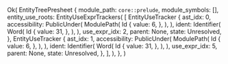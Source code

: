 Ok(
    EntityTreePresheet {
        module_path: `core::prelude`,
        module_symbols: [],
        entity_use_roots: EntityUseExprTrackers(
            [
                EntityUseTracker {
                    ast_idx: 0,
                    accessibility: PublicUnder(
                        ModulePath(
                            Id {
                                value: 6,
                            },
                        ),
                    ),
                    ident: Identifier(
                        Word(
                            Id {
                                value: 31,
                            },
                        ),
                    ),
                    use_expr_idx: 2,
                    parent: None,
                    state: Unresolved,
                },
                EntityUseTracker {
                    ast_idx: 1,
                    accessibility: PublicUnder(
                        ModulePath(
                            Id {
                                value: 6,
                            },
                        ),
                    ),
                    ident: Identifier(
                        Word(
                            Id {
                                value: 31,
                            },
                        ),
                    ),
                    use_expr_idx: 5,
                    parent: None,
                    state: Unresolved,
                },
            ],
        ),
    },
)